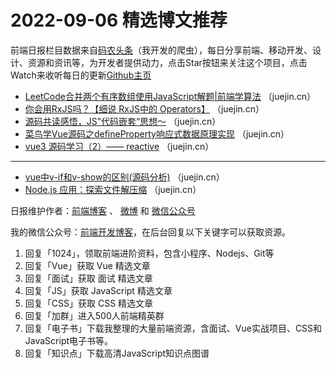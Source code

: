 # 2022-09-06 精选博文推荐

前端日报栏目数据来自[码农头条](https://toutiao.qdkfweb.cn/)（我开发的爬虫），每日分享前端、移动开发、设计、资源和资讯等，为开发者提供动力，点击Star按钮来关注这个项目，点击Watch来收听每日的更新[Github主页](https://github.com/kujian/frontendDaily)
* [LeetCode合并两个有序数组使用JavaScript解题|前端学算法](https://juejin.cn/post/7139906306797731854) （juejin.cn）
* [你会用RxJS吗？【细说 RxJS中的 Operators】](https://juejin.cn/post/7139830060378226719) （juejin.cn）
* [源码共读感悟，JS”代码嵌套“思想～](https://juejin.cn/post/7139825382382895140) （juejin.cn）
* [菜鸟学Vue源码之defineProperty响应式数据原理实现](https://juejin.cn/post/7139824954237059109) （juejin.cn）
* [vue3 源码学习（2）—— reactive](https://juejin.cn/post/7139821460024983560) （juejin.cn）

***
* [vue中v-if和v-show的区别(源码分析)](https://juejin.cn/post/7139815983979757575) （juejin.cn）
* [Node.js 应用：探索文件解压缩](https://juejin.cn/post/7139799038857052191) （juejin.cn）

日报维护作者：[前端博客](https://qdkfweb.cn/) 、 [微博](http://weibo.com/kujian) 和 [微信公众号](https://open.weixin.qq.com/qr/code?username=caibaojian_com)

我的微信公众号：[前端开发博客](https://open.weixin.qq.com/qr/code?username=caibaojian_com)，在后台回复以下关键字可以获取资源。

1. 回复「1024」，领取前端进阶资料，包含小程序、Nodejs、Git等
2. 回复「Vue」获取 Vue 精选文章
3. 回复「面试」获取 面试 精选文章
4. 回复「JS」获取 JavaScript 精选文章
5. 回复「CSS」获取 CSS 精选文章
6. 回复「加群」进入500人前端精英群
7. 回复「电子书」下载我整理的大量前端资源，含面试、Vue实战项目、CSS和JavaScript电子书等。
8. 回复「知识点」下载高清JavaScript知识点图谱
